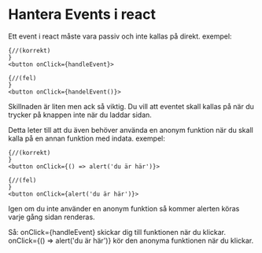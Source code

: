 # Hantera Events i react
Ett event i react måste vara passiv och inte kallas på direkt. 
exempel:
```JSX
{//(korrekt)
}
<button onClick={handleEvent}>

{//(fel)
}
<button onClick={handelEvent()}>
```
Skillnaden är liten men ack så viktig. Du vill att eventet skall kallas på när du trycker på knappen inte när du laddar sidan.

Detta leter till att du även behöver använda en anonym funktion när du skall kalla på en annan funktion med indata.
exempel:
```JSX
{//(korrekt)
}
<button onClick={() => alert('du är här')}>

{//(fel)
}
<button onClick={alert('du är här')}>

```
Igen om du inte använder en anonym funktion så kommer alerten köras varje gång sidan renderas. 

Så:
onClick={handleEvent} skickar dig till funktionen när du klickar.
onClick={() => alert('du är här')} kör den anonyma funktionen när du klickar.  


